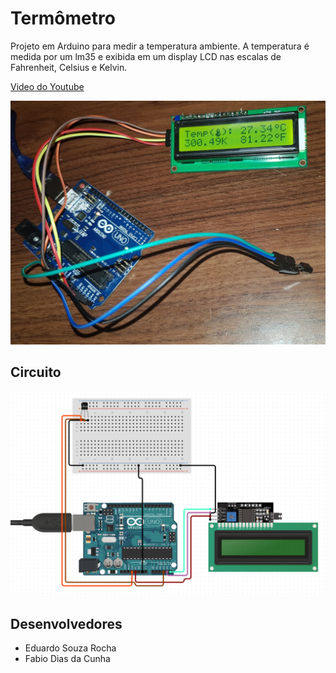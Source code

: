 ﻿# Termômetro
Projeto em Arduino para medir a temperatura ambiente.
A temperatura é medida por um lm35 e exibida em um display LCD nas escalas de Fahrenheit, Celsius e Kelvin.

[Video do Youtube](https://youtu.be/37-_OJnFM-8)

![Imagem](imagens/Image.jpg)

## Circuito

![Circuito](imagens/Circuit.png)

## Desenvolvedores
- Eduardo Souza Rocha
- Fabio Dias da Cunha
